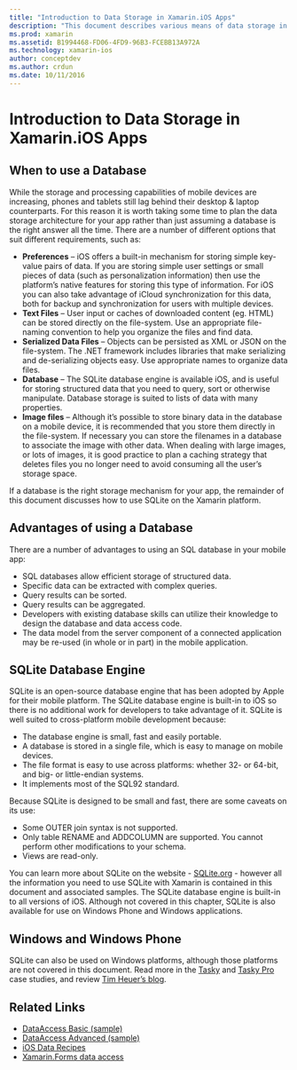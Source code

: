 ```yaml
---
title: "Introduction to Data Storage in Xamarin.iOS Apps"
description: "This document describes various means of data storage in a Xamarin.iOS application, and provides specific information about the benefits of SQLite."
ms.prod: xamarin
ms.assetid: B1994468-FD06-4FD9-96B3-FCEBB13A972A
ms.technology: xamarin-ios
author: conceptdev
ms.author: crdun
ms.date: 10/11/2016
---
```


# Introduction to Data Storage in Xamarin.iOS Apps

## When to use a Database

While the storage and processing capabilities of mobile devices are increasing, phones and tablets still lag behind their desktop &amp; laptop counterparts. For this reason it is worth taking some time to plan the data storage architecture for your app rather than just assuming a database is the right answer all the time. There are a number of different options that suit different requirements, such as:

- **Preferences** – iOS offers a built-in mechanism for storing simple key-value pairs of data. If you are storing simple user settings or small pieces of data (such as personalization information) then use the platform’s native features for storing this type of information. For iOS you can also take advantage of iCloud synchronization for this data, both for backup and synchronization for users with multiple devices.
- **Text Files** – User input or caches of downloaded content (eg. HTML) can be stored directly on the file-system. Use an appropriate file-naming convention to help you organize the files and find data.
- **Serialized Data Files** – Objects can be persisted as XML or JSON on the file-system. The .NET framework includes libraries that make serializing and de-serializing objects easy. Use appropriate names to organize data files.
- **Database** – The SQLite database engine is available iOS, and is useful for storing structured data that you need to query, sort or otherwise manipulate. Database storage is suited to lists of data with many properties.
- **Image files** – Although it’s possible to store binary data in the database on a mobile device, it is recommended that you store them directly in the file-system. If necessary you can store the filenames in a database to associate the image with other data. When dealing with large images, or lots of images, it is good practice to plan a caching strategy that deletes files you no longer need to avoid consuming all the user’s storage space.

If a database is the right storage mechanism for your app, the remainder of this document discusses how to use SQLite on the Xamarin platform.

## Advantages of using a Database

There are a number of advantages to using an SQL database in your mobile app:

- SQL databases allow efficient storage of structured data.
- Specific data can be extracted with complex queries.
- Query results can be sorted.
- Query results can be aggregated.
- Developers with existing database skills can utilize their knowledge to design the database and data access code.
- The data model from the server component of a connected application may be re-used (in whole or in part) in the mobile application.

## SQLite Database Engine

SQLite is an open-source database engine that has been adopted by Apple for their mobile platform. The SQLite database engine is built-in to iOS so there is no additional work for developers to take advantage of it. SQLite is well suited to cross-platform mobile development because:

- The database engine is small, fast and easily portable.
- A database is stored in a single file, which is easy to manage on mobile devices.
- The file format is easy to use across platforms: whether 32- or 64-bit, and big- or little-endian systems.
- It implements most of the SQL92 standard.

Because SQLite is designed to be small and fast, there are some caveats on its use:

- Some OUTER join syntax is not supported.
- Only table RENAME and ADDCOLUMN are supported. You cannot perform other modifications to your schema.
- Views are read-only.

You can learn more about SQLite on the website - [SQLite.org](http://SQLite.org) - however all the information you need to use SQLite with Xamarin is contained in this document and associated samples. The SQLite database engine is built-in to all versions of iOS.
Although not covered in this chapter, SQLite is also available for use on Windows Phone and Windows applications.

## Windows and Windows Phone

SQLite can also be used on Windows platforms, although those platforms are not covered in this document.
Read more in the [Tasky](~/cross-platform/app-fundamentals/building-cross-platform-applications/case-study-tasky.md) and [Tasky Pro](http://docs.xamarin.com/guides/cross-platform/application_fundamentals/building_cross_platform_applications/case_study%3A_tasky) case studies, and review [Tim Heuer’s blog](http://timheuer.com/blog/archive/2012/06/28/seeding-your-metro-style-app-with-sqlite-database.aspx).

## Related Links

- [DataAccess Basic (sample)](https://github.com/xamarin/mobile-samples/tree/master/DataAccess/Basic)
- [DataAccess Advanced (sample)](https://github.com/xamarin/mobile-samples/tree/master/DataAccess/Advanced)
- [iOS Data Recipes](https://github.com/xamarin/recipes/tree/master/Recipes/ios/data/sqlite)
- [Xamarin.Forms data access](~/xamarin-forms/data-cloud/data/databases.md)
